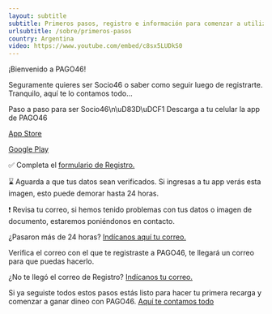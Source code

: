 ```yaml
---
layout: subtitle
subtitle: Primeros pasos, registro e información para comenzar a utilizar PAGO46
urlsubtitle: /sobre/primeros-pasos
country: Argentina
video: https://www.youtube.com/embed/c8sx5LUDkS0
---
```

¡Bienvenido a PAGO46!

Seguramente quieres ser Socio46 o saber como seguir luego de registrarte. Tranquilo, aquí te lo contamos todo...

Paso a paso para ser Socio46\n\uD83D\uDCF1 Descarga a tu celular la app de PAGO46 

[App Store](https://apps.apple.com/cl/app/pago46/id1372503177)

[Google Play](https://play.google.com/store/apps/details?id=com.fortysixdegrees.storeagent&hl=es)

✅  Completa el [formulario de Registro.](https://registration.pago46.com/)

⌛️ Aguarda a que tus datos sean verificados. Si ingresas a tu app verás esta imagen, esto puede demorar hasta 24 horas. 

❗️ Revisa tu correo, si hemos tenido problemas con tus datos o imagen de documento, estaremos poniéndonos en contacto. 

¿Pasaron más de 24 horas? [Indícanos aquí tu correo.](/contactanos/16)

Verifica el correo con el que te registraste a PAGO46, te llegará un correo para que puedas hacerlo. 

¿No te llegó el correo de Registro? [Indícanos tu correo.](/contactanos/15)

Si ya seguiste todos estos pasos estás listo para hacer tu primera recarga y comenzar a ganar dineo con PAGO46. [Aquí te contamos todo](/recarga/como-transferencia)
